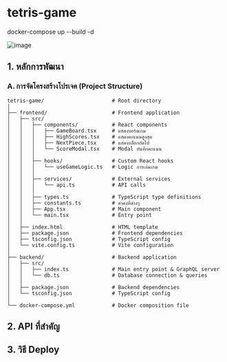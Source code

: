 ﻿# tetris-game

docker-compose up --build -d

![image](https://github.com/user-attachments/assets/ff8c5eb4-4904-43fa-8287-ef9c0d3d6747)


## 1. หลักการพัฒนา
### A. การจัดโครงสร้างโปรเจค (Project Structure)
```plaintext
tetris-game/                      # Root directory
│
├── frontend/                     # Frontend application
│   ├── src/
│   │   ├── components/           # React components
│   │   │   ├── GameBoard.tsx     # แสดงบอร์ดเกม
│   │   │   ├── HighScores.tsx    # แสดงคะแนนสูงสุด
│   │   │   ├── NextPiece.tsx     # แสดงบล็อกถัดไป
│   │   │   └── ScoreModal.tsx    # Modal บันทึกคะแนน
│   │   │
│   │   ├── hooks/                # Custom React hooks
│   │   │   └── useGameLogic.ts   # Logic การเล่นเกม
│   │   │
│   │   ├── services/             # External services
│   │   │   └── api.ts            # API calls
│   │   │
│   │   ├── types.ts              # TypeScript type definitions
│   │   ├── constants.ts          # ค่าคงที่ต่างๆ
│   │   ├── App.tsx               # Main component
│   │   └── main.tsx              # Entry point
│   │
│   ├── index.html                # HTML template
│   ├── package.json              # Frontend dependencies
│   ├── tsconfig.json             # TypeScript config
│   └── vite.config.ts            # Vite configuration
│
├── backend/                      # Backend application
│   ├── src/
│   │   ├── index.ts              # Main entry point & GraphQL server
│   │   └── db.ts                 # Database connection & queries
│   │
│   ├── package.json              # Backend dependencies
│   └── tsconfig.json             # TypeScript config
│
└── docker-compose.yml            # Docker composition file
```

## 2. API ที่สำคัญ
  
## 3. วิธี Deploy
